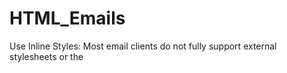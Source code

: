 # HTML_Emails

Use Inline Styles: Most email clients do not fully support external stylesheets or the <style> tag in the <head>. To ensure consistent rendering, use inline CSS styles directly on HTML elements.

Simplicity is Key: Keep your email design simple and straightforward. Avoid complex layouts and excessive use of images or background colors.

Use Tables for Layout: Use HTML tables to create the layout of your email. Tables are well-supported in email clients and can help you achieve consistent layouts.

Use Absolute URLs: Always use absolute URLs for images and links, including the full path (e.g., https://www.example.com/image.jpg) to ensure they work in all email clients.

Test on Various Email Clients: Test your email in different email clients, such as Gmail, Outlook, Apple Mail, and web-based clients. Each client may render emails differently, so testing is crucial.

Responsive Design: Make your email responsive by using media queries to adapt the layout for mobile devices. Use fluid or percentage-based widths for elements when possible.

Optimize Images: Compress and optimize images to reduce file sizes. Use the width and height attributes to specify image dimensions.

Use Web Safe Fonts: Stick to web-safe fonts (e.g., Arial, Helvetica, Times New Roman) to ensure consistent text rendering.

Include a Text Version: Always include a text-only version of your email for users who prefer to view emails with plain text.

Alt Text for Images: Add descriptive alt text to images to ensure accessibility and provide context when images are blocked.

Avoid JavaScript: Do not use JavaScript in HTML emails; most email clients block JavaScript.

Test With Images Disabled: Some email clients block images by default. Ensure your email content is still readable and meaningful without images.

Avoid Background Images: Background images may not display in some email clients, so use background colors sparingly.

Test with Email Preview Services: Consider using email testing and rendering services like Litmus or Email on Acid to ensure your email looks good across different clients.

Use a Service: Consider using an email marketing platform like Mailchimp, Constant Contact, or others that can help you create and send HTML emails, manage subscribers, and provide tracking.

    <!DOCTYPE html>

    <html>
    <head>
    <meta charset="UTF-8">
    <title>Your Email Subject</title>
    </head>
    <body>
     <table width="100%" cellspacing="0" cellpadding="0">
     <tr>
          <td align="center">
          <table width="600" cellspacing="0" cellpadding="0">
           <tr>
             <td>
                  <p>Hello, this is your email content.</p>
                  <img src="https://www.example.com/image.jpg" alt="Image Description">
                  <p><a href="https://www.example.com">Read more</a></p>
                </td>
            </tr>
         </table>
        </td>
       </tr>
     </table>
    </body>
    </html>


    >To include a text version of your HTML email, you can use the "multipart/alternative" MIME type in your email's content. This allows you to provide both an HTML version and a plain text version of the same email. Most email clients will then display the appropriate version based on the recipient's preferences or capabilities.

    Content-Type: multipart/alternative; boundary="boundary-string"

--boundary-string
Content-Type: text/plain; charset="UTF-8"
Content-Transfer-Encoding: 7bit

This is the plain text version of your email. You should provide a text-only representation of your email's content in this section. Keep it simple and easy to read.

You can include links like this:

- Visit our website: https://www.example.com
- Contact us at: contact@example.com

--boundary-string
Content-Type: text/html; charset="UTF-8"
Content-Transfer-Encoding: 7bit

    <!DOCTYPE html>
    <html>
    <head>
     <meta charset="UTF-8">
    <title>Your Email Subject</title>
    </head>
    <body>
    <p>This is the HTML version of your email.</p>
    <p>You can include rich formatting, images, and links in this section.</p>
    <p><a href="https://www.example.com">Visit our website</a></p>
    </body>
    </html>

--boundary-string--

### Here's how this works:

The email starts with a "multipart/alternative" MIME type, indicating that there are multiple versions of the email available.

Inside this multipart structure, there are two parts: one for the plain text version (Content-Type: text/plain) and one for the HTML version (Content-Type: text/html). Both versions have their own content and formatting.

In the plain text version, provide a simple and easy-to-read text representation of your email content. Avoid HTML tags, images, and complex formatting.

In the HTML version, provide the full HTML content of your email, including any images, links, and formatting you want to include.

The boundary-string is a unique identifier used to separate the different parts of the email. It should be a random string of characters.

When you send this email, the email client will decide which version to display based on the recipient's preferences or capabilities. Users who prefer plain text will see the plain text version, while those with HTML support will see the HTML version.

Including a text version is important for accessibility and compatibility with older or text-only email clients.
